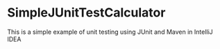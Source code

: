 # SimpleJUnitTestCalculator
This is a simple example of unit testing using JUnit and Maven in IntelliJ IDEA
